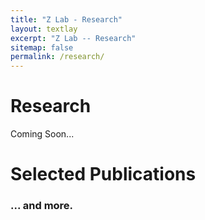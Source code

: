 ```yaml
---
title: "Z Lab - Research"
layout: textlay
excerpt: "Z Lab -- Research"
sitemap: false
permalink: /research/
---
```


# Research
Coming Soon...

# Selected Publications





### ... and more.
